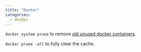 ```yaml
---
title: "Docker"
categories:
  - devOps
---
```


`docker system prune` to remove [old unused docker containers](https://stackoverflow.com/questions/32723111/how-to-remove-old-and-unused-docker-images).

`docker prune -all` to fully clear the cache.
